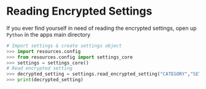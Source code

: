 
# Reading Encrypted Settings

If you ever find yourself in need of reading the encrypted settings, open up `Python` in the apps main directory

```py
# Import settings & create settings object
>>> import resources.config
>>> from resources.config import settings_core
>>> settings = settings_core()
# Read encrypted setting
>>> decrypted_setting = settings.read_encrypted_setting("CATEGORY","SETTING")
>>> print(decrypted_setting)
```